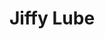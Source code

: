 ---
title: "Jiffy Lube"
url: /scottsdale/jiffy-lube-north-frank-lloyd-wright-boulevard/
shop: Autowerkstatt
---